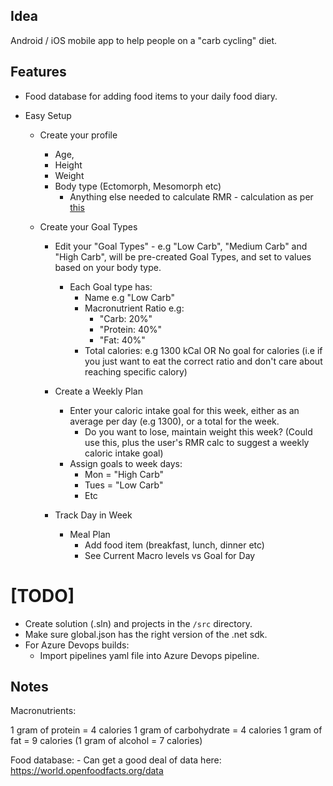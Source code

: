 ## Idea

Android / iOS mobile app to help people on a "carb cycling" diet.


## Features
- Food database for adding food items to your daily food diary.

- Easy Setup
    - Create your profile
        - Age,
        - Height
        - Weight
        - Body type (Ectomorph, Mesomorph etc)
            - Anything else needed to calculate RMR - calculation as per [this](https://globalrph.com/medcalcs/resting-metabolic-rate-rmr/#:~:text=Resting%20Metabolic%20Rate%20(RMR)%20equations%3A&text=(males)%20%3D%209.99%20x%20weight,age%20(years)%20%2D%20161.)
        
    - Create your Goal Types
        - Edit your "Goal Types" - e.g "Low Carb", "Medium Carb" and "High Carb", will be pre-created Goal Types, and set to values based on your body type.
            - Each Goal type has:
                - Name e.g "Low Carb"
                - Macronutrient Ratio e.g:
                    - "Carb: 20%"
                    - "Protein: 40%"
                    - "Fat: 40%"
                - Total calories: e.g 1300 kCal OR No goal for calories (i.e if you just want to eat the correct ratio and don't care about reaching specific calory)
                 
        - Create a Weekly Plan
            - Enter your caloric intake goal for this week, either as an average per day (e.g 1300), or a total for the week.
                - Do you want to lose, maintain weight this week? (Could use this, plus the user's RMR calc to suggest a weekly caloric intake goal)
            - Assign goals to week days:
                - Mon = "High Carb"
                - Tues = "Low Carb"
                - Etc
        - Track Day in Week
            - Meal Plan
                - Add food item (breakfast, lunch, dinner etc)
                - See Current Macro levels vs Goal for Day

 
# [TODO]
- Create solution (.sln) and projects in the `/src` directory.
- Make sure global.json has the right version of the .net sdk.
- For Azure Devops builds:
    - Import pipelines yaml file into Azure Devops pipeline.  
    
    
## Notes

Macronutrients:

1 gram of protein = 4 calories
1 gram of carbohydrate = 4 calories
1 gram of fat = 9 calories
(1 gram of alcohol = 7 calories)

Food database:
       - Can get a good deal of data here: https://world.openfoodfacts.org/data

